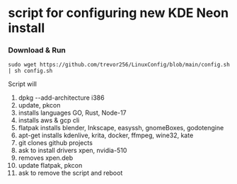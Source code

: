 # script for configuring new KDE Neon install
### Download & Run
```
sudo wget https://github.com/trevor256/LinuxConfig/blob/main/config.sh | sh config.sh
```
Script will
 1. dpkg --add-architecture i386
 2. update, pkcon
 3. installs languages GO, Rust, Node-17
 4. installs aws & gcp cli
 5. flatpak installs blender, Inkscape, easyssh, gnomeBoxes, godotengine
 6. apt-get installs kdenlive, krita, docker, ffmpeg, wine32, kate
 8. git clones github projects
 9. ask to install drivers xpen, nvidia-510
 10. removes xpen.deb
 11. update flatpak, pkcon
 12. ask to remove the script and reboot

